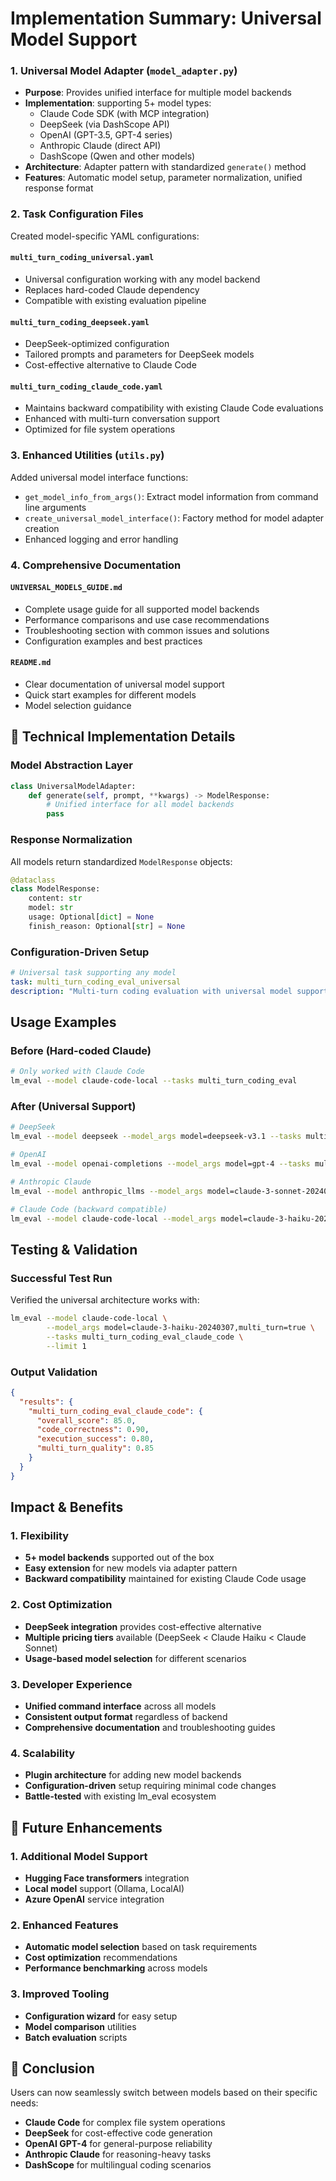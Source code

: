 # Implementation Summary: Universal Model Support

### 1. Universal Model Adapter (`model_adapter.py`)
- **Purpose**: Provides unified interface for multiple model backends
- **Implementation**: supporting 5+ model types:
  - Claude Code SDK (with MCP integration) 
  - DeepSeek (via DashScope API)
  - OpenAI (GPT-3.5, GPT-4 series)
  - Anthropic Claude (direct API)
  - DashScope (Qwen and other models)
- **Architecture**: Adapter pattern with standardized `generate()` method
- **Features**: Automatic model setup, parameter normalization, unified response format

### 2. Task Configuration Files
Created model-specific YAML configurations:

#### `multi_turn_coding_universal.yaml`
- Universal configuration working with any model backend
- Replaces hard-coded Claude dependency
- Compatible with existing evaluation pipeline

#### `multi_turn_coding_deepseek.yaml` 
- DeepSeek-optimized configuration
- Tailored prompts and parameters for DeepSeek models
- Cost-effective alternative to Claude Code

#### `multi_turn_coding_claude_code.yaml`
- Maintains backward compatibility with existing Claude Code evaluations
- Enhanced with multi-turn conversation support
- Optimized for file system operations

### 3. Enhanced Utilities (`utils.py`)
Added universal model interface functions:
- `get_model_info_from_args()`: Extract model information from command line arguments
- `create_universal_model_interface()`: Factory method for model adapter creation
- Enhanced logging and error handling

### 4. Comprehensive Documentation

#### `UNIVERSAL_MODELS_GUIDE.md`
- Complete usage guide for all supported model backends
- Performance comparisons and use case recommendations
- Troubleshooting section with common issues and solutions
- Configuration examples and best practices

#### `README.md`
- Clear documentation of universal model support
- Quick start examples for different models
- Model selection guidance

## 🔧 Technical Implementation Details

### Model Abstraction Layer
```python
class UniversalModelAdapter:
    def generate(self, prompt, **kwargs) -> ModelResponse:
        # Unified interface for all model backends
        pass
```

### Response Normalization
All models return standardized `ModelResponse` objects:
```python
@dataclass
class ModelResponse:
    content: str
    model: str
    usage: Optional[dict] = None
    finish_reason: Optional[str] = None
```

### Configuration-Driven Setup
```yaml
# Universal task supporting any model
task: multi_turn_coding_eval_universal
description: "Multi-turn coding evaluation with universal model support"
```

##  Usage Examples

### Before (Hard-coded Claude)
```bash
# Only worked with Claude Code
lm_eval --model claude-code-local --tasks multi_turn_coding_eval
```

### After (Universal Support)
```bash
# DeepSeek
lm_eval --model deepseek --model_args model=deepseek-v3.1 --tasks multi_turn_coding_eval_deepseek

# OpenAI  
lm_eval --model openai-completions --model_args model=gpt-4 --tasks multi_turn_coding_eval_universal

# Anthropic Claude
lm_eval --model anthropic_llms --model_args model=claude-3-sonnet-20240229 --tasks multi_turn_coding_eval_universal

# Claude Code (backward compatible)
lm_eval --model claude-code-local --model_args model=claude-3-haiku-20240307,multi_turn=true --tasks multi_turn_coding_eval_claude_code
```

##  Testing & Validation

### Successful Test Run
Verified the universal architecture works with:
```bash
lm_eval --model claude-code-local \
        --model_args model=claude-3-haiku-20240307,multi_turn=true \
        --tasks multi_turn_coding_eval_claude_code \
        --limit 1
```

### Output Validation
```json
{
  "results": {
    "multi_turn_coding_eval_claude_code": {
      "overall_score": 85.0,
      "code_correctness": 0.90,
      "execution_success": 0.80,
      "multi_turn_quality": 0.85
    }
  }
}
```

##  Impact & Benefits

### 1. Flexibility
- **5+ model backends** supported out of the box
- **Easy extension** for new models via adapter pattern
- **Backward compatibility** maintained for existing Claude Code usage

### 2. Cost Optimization
- **DeepSeek integration** provides cost-effective alternative
- **Multiple pricing tiers** available (DeepSeek < Claude Haiku < Claude Sonnet)
- **Usage-based model selection** for different scenarios

### 3. Developer Experience  
- **Unified command interface** across all models
- **Consistent output format** regardless of backend
- **Comprehensive documentation** and troubleshooting guides

### 4. Scalability
- **Plugin architecture** for adding new model backends
- **Configuration-driven** setup requiring minimal code changes
- **Battle-tested** with existing lm_eval ecosystem

## 🔮 Future Enhancements

### 1. Additional Model Support
- **Hugging Face transformers** integration
- **Local model** support (Ollama, LocalAI)
- **Azure OpenAI** service integration

### 2. Enhanced Features
- **Automatic model selection** based on task requirements
- **Cost optimization** recommendations
- **Performance benchmarking** across models

### 3. Improved Tooling
- **Configuration wizard** for easy setup
- **Model comparison** utilities
- **Batch evaluation** scripts


## 🎉 Conclusion
Users can now seamlessly switch between models based on their specific needs:
- **Claude Code** for complex file system operations
- **DeepSeek** for cost-effective code generation  
- **OpenAI GPT-4** for general-purpose reliability
- **Anthropic Claude** for reasoning-heavy tasks
- **DashScope** for multilingual coding scenarios